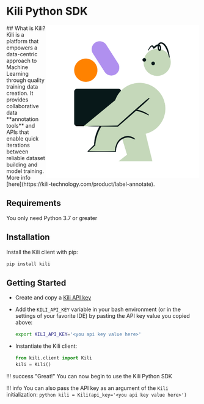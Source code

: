 # Kili Python SDK

<img src="assets/Kili_Core_Illustration_Interact.png" alt="Kili Character" align="right" style="height:400px;"/>
## What is Kili?
Kili is a platform that empowers a data-centric approach to Machine Learning through quality training data creation. It provides collaborative data **annotation tools** and APIs that enable quick iterations between reliable dataset building and model training. More info [here](https://kili-technology.com/product/label-annotate).

## Requirements

You only need Python 3.7 or greater

## Installation

Install the Kili client with pip:

```bash
pip install kili
```

## Getting Started

- Create and copy a [Kili API key](https://docs.kili-technology.com/docs/creating-an-api-key)
- Add the `KILI_API_KEY` variable in your bash environment (or in the settings of your favorite IDE) by pasting the API key value you copied above:

  ```bash
  export KILI_API_KEY='<you api key value here>'
  ```

- Instantiate the Kili client:

  ```python
  from kili.client import Kili
  kili = Kili()
  ```

!!! success "Great!"
    You can now begin to use the Kili Python SDK

!!! info
    You can also pass the API key as an argument of the `Kili` initialization:
    ```python
    kili = Kili(api_key='<you api key value here>')
    ```
